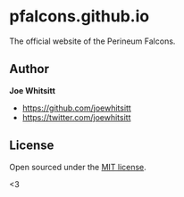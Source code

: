 # pfalcons.github.io

The official website of the Perineum Falcons.

## Author
 **Joe Whitsitt**
- <https://github.com/joewhitsitt>
- <https://twitter.com/joewhitsitt>

## License

Open sourced under the [MIT license](LICENSE.md).

<3
